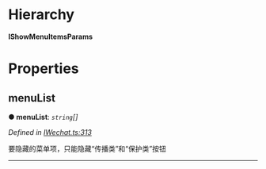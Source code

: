 

# Hierarchy

**IShowMenuItemsParams**

# Properties

<a id="menulist"></a>

##  menuList

**● menuList**: *`string`[]*

*Defined in [IWechat.ts:313](https://github.com/yc-typescript/jssdk/blob/4422e9c/src/IWechat.ts#L313)*

要隐藏的菜单项，只能隐藏“传播类”和“保护类”按钮

___

